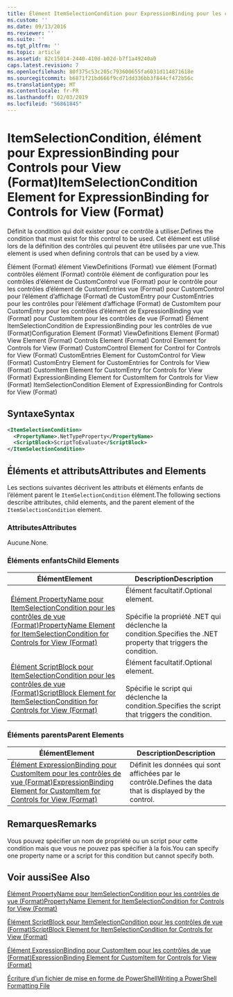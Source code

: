 ```yaml
---
title: Élément ItemSelectionCondition pour ExpressionBinding pour les contrôles de vue (Format) | Microsoft Docs
ms.custom: ''
ms.date: 09/13/2016
ms.reviewer: ''
ms.suite: ''
ms.tgt_pltfrm: ''
ms.topic: article
ms.assetid: 82c15014-2440-410d-b02d-b7f1a49240a0
caps.latest.revision: 7
ms.openlocfilehash: 80f375c53c205c793600655fa6031d114871618e
ms.sourcegitcommit: b6871f21bd666f9cd71dd336bb3f844cf472b56c
ms.translationtype: MT
ms.contentlocale: fr-FR
ms.lasthandoff: 02/03/2019
ms.locfileid: "56861845"
---
```

# <a name="itemselectioncondition-element-for-expressionbinding-for-controls-for-view-format"></a><span data-ttu-id="ed0e7-102">ItemSelectionCondition, élément pour ExpressionBinding pour Controls pour View (Format)</span><span class="sxs-lookup"><span data-stu-id="ed0e7-102">ItemSelectionCondition Element for ExpressionBinding for Controls for View (Format)</span></span>

<span data-ttu-id="ed0e7-103">Définit la condition qui doit exister pour ce contrôle à utiliser.</span><span class="sxs-lookup"><span data-stu-id="ed0e7-103">Defines the condition that must exist for this control to be used.</span></span> <span data-ttu-id="ed0e7-104">Cet élément est utilisé lors de la définition des contrôles qui peuvent être utilisées par une vue.</span><span class="sxs-lookup"><span data-stu-id="ed0e7-104">This element is used when defining controls that can be used by a view.</span></span>

<span data-ttu-id="ed0e7-105">Élément (Format) élément ViewDefinitions (Format) vue élément (Format) contrôles élément (Format) contrôle élément de configuration pour les contrôles d’élément de CustomControl vue (Format) pour le contrôle pour les contrôles d’élément de CustomEntries vue (Format) pour CustomControl pour l’élément d’affichage (Format) de CustomEntry pour CustomEntries pour les contrôles pour l’élément d’affichage (Format) de CustomItem pour CustomEntry pour les contrôles d’élément de ExpressionBinding vue (Format) pour CustomItem pour les contrôles de vue (Format) Élément ItemSelectionCondition de ExpressionBinding pour les contrôles de vue (Format)</span><span class="sxs-lookup"><span data-stu-id="ed0e7-105">Configuration Element (Format) ViewDefinitions Element (Format) View Element (Format) Controls Element (Format) Control Element for Controls for View (Format) CustomControl Element for Control for Controls for View (Format) CustomEntries Element for CustomControl for View (Format) CustomEntry Element for CustomEntries for Controls for View (Format) CustomItem Element for CustomEntry for Controls for View (Format) ExpressionBinding Element for CustomItem for Controls for View (Format) ItemSelectionCondition Element of ExpressionBinding for Controls for View (Format)</span></span>

## <a name="syntax"></a><span data-ttu-id="ed0e7-106">Syntaxe</span><span class="sxs-lookup"><span data-stu-id="ed0e7-106">Syntax</span></span>

```xml
<ItemSelectionCondition>
  <PropertyName>.NetTypeProperty</PropertyName>
  <ScriptBlock>ScriptToEvaluate</ScriptBlock>
</ItemSelectionCondition>
```

## <a name="attributes-and-elements"></a><span data-ttu-id="ed0e7-107">Éléments et attributs</span><span class="sxs-lookup"><span data-stu-id="ed0e7-107">Attributes and Elements</span></span>

<span data-ttu-id="ed0e7-108">Les sections suivantes décrivent les attributs et éléments enfants de l’élément parent le `ItemSelectionCondition` élément.</span><span class="sxs-lookup"><span data-stu-id="ed0e7-108">The following sections describe attributes, child elements, and the parent element of the `ItemSelectionCondition` element.</span></span>

### <a name="attributes"></a><span data-ttu-id="ed0e7-109">Attributes</span><span class="sxs-lookup"><span data-stu-id="ed0e7-109">Attributes</span></span>

<span data-ttu-id="ed0e7-110">Aucune.</span><span class="sxs-lookup"><span data-stu-id="ed0e7-110">None.</span></span>

### <a name="child-elements"></a><span data-ttu-id="ed0e7-111">Éléments enfants</span><span class="sxs-lookup"><span data-stu-id="ed0e7-111">Child Elements</span></span>

|<span data-ttu-id="ed0e7-112">Élément</span><span class="sxs-lookup"><span data-stu-id="ed0e7-112">Element</span></span>|<span data-ttu-id="ed0e7-113">Description</span><span class="sxs-lookup"><span data-stu-id="ed0e7-113">Description</span></span>|
|-------------|-----------------|
|[<span data-ttu-id="ed0e7-114">Élément PropertyName pour ItemSelectionCondition pour les contrôles de vue (Format)</span><span class="sxs-lookup"><span data-stu-id="ed0e7-114">PropertyName Element for ItemSelectionCondition for Controls for View (Format)</span></span>](./propertyname-element-for-itemselectioncondition-for-controls-for-view-format.md)|<span data-ttu-id="ed0e7-115">Élément facultatif.</span><span class="sxs-lookup"><span data-stu-id="ed0e7-115">Optional element.</span></span><br /><br /> <span data-ttu-id="ed0e7-116">Spécifie la propriété .NET qui déclenche la condition.</span><span class="sxs-lookup"><span data-stu-id="ed0e7-116">Specifies the .NET property that triggers the condition.</span></span>|
|[<span data-ttu-id="ed0e7-117">Élément ScriptBlock pour ItemSelectionCondition pour les contrôles de vue (Format)</span><span class="sxs-lookup"><span data-stu-id="ed0e7-117">ScriptBlock Element for ItemSelectionCondition for Controls for View (Format)</span></span>](./scriptblock-element-for-itemselectioncondition-for-controls-for-view-format.md)|<span data-ttu-id="ed0e7-118">Élément facultatif.</span><span class="sxs-lookup"><span data-stu-id="ed0e7-118">Optional element.</span></span><br /><br /> <span data-ttu-id="ed0e7-119">Spécifie le script qui déclenche la condition.</span><span class="sxs-lookup"><span data-stu-id="ed0e7-119">Specifies the script that triggers the condition.</span></span>|

### <a name="parent-elements"></a><span data-ttu-id="ed0e7-120">Éléments parents</span><span class="sxs-lookup"><span data-stu-id="ed0e7-120">Parent Elements</span></span>

|<span data-ttu-id="ed0e7-121">Élément</span><span class="sxs-lookup"><span data-stu-id="ed0e7-121">Element</span></span>|<span data-ttu-id="ed0e7-122">Description</span><span class="sxs-lookup"><span data-stu-id="ed0e7-122">Description</span></span>|
|-------------|-----------------|
|[<span data-ttu-id="ed0e7-123">Élément ExpressionBinding pour CustomItem pour les contrôles de vue (Format)</span><span class="sxs-lookup"><span data-stu-id="ed0e7-123">ExpressionBinding Element for CustomItem for Controls for View (Format)</span></span>](./expressionbinding-element-for-customitem-for-controls-for-view-format.md)|<span data-ttu-id="ed0e7-124">Définit les données qui sont affichées par le contrôle.</span><span class="sxs-lookup"><span data-stu-id="ed0e7-124">Defines the data that is displayed by the control.</span></span>|

## <a name="remarks"></a><span data-ttu-id="ed0e7-125">Remarques</span><span class="sxs-lookup"><span data-stu-id="ed0e7-125">Remarks</span></span>

<span data-ttu-id="ed0e7-126">Vous pouvez spécifier un nom de propriété ou un script pour cette condition mais que vous ne pouvez pas spécifier à la fois.</span><span class="sxs-lookup"><span data-stu-id="ed0e7-126">You can specify one property name or a script for this condition but cannot specify both.</span></span>

## <a name="see-also"></a><span data-ttu-id="ed0e7-127">Voir aussi</span><span class="sxs-lookup"><span data-stu-id="ed0e7-127">See Also</span></span>

[<span data-ttu-id="ed0e7-128">Élément PropertyName pour ItemSelectionCondition pour les contrôles de vue (Format)</span><span class="sxs-lookup"><span data-stu-id="ed0e7-128">PropertyName Element for ItemSelectionCondition for Controls for View (Format)</span></span>](./propertyname-element-for-itemselectioncondition-for-controls-for-view-format.md)

[<span data-ttu-id="ed0e7-129">Élément ScriptBlock pour ItemSelectionCondition pour les contrôles de vue (Format)</span><span class="sxs-lookup"><span data-stu-id="ed0e7-129">ScriptBlock Element for ItemSelectionCondition for Controls for View (Format)</span></span>](./scriptblock-element-for-itemselectioncondition-for-controls-for-view-format.md)

[<span data-ttu-id="ed0e7-130">Élément ExpressionBinding pour CustomItem pour les contrôles de vue (Format)</span><span class="sxs-lookup"><span data-stu-id="ed0e7-130">ExpressionBinding Element for CustomItem for Controls for View (Format)</span></span>](./expressionbinding-element-for-customitem-for-controls-for-view-format.md)

[<span data-ttu-id="ed0e7-131">Écriture d’un fichier de mise en forme de PowerShell</span><span class="sxs-lookup"><span data-stu-id="ed0e7-131">Writing a PowerShell Formatting File</span></span>](./writing-a-powershell-formatting-file.md)
